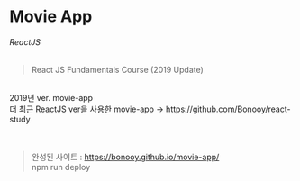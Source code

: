 # Movie App 
###### ReactJS

>React JS Fundamentals Course (2019 Update)<br>
<br>
2019년 ver. movie-app
<br>
더 최근 ReactJS ver을 사용한 movie-app -> https://github.com/Bonooy/react-study 
<br>
<br>
<br>

>완성된 사이트 : https://bonooy.github.io/movie-app/<br>
>npm run deploy
